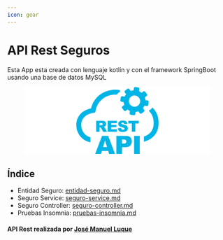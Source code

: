 ```yaml
---
icon: gear
---
```


# API Rest Seguros

Esta App esta creada con lenguaje kotlin y con el framework SpringBoot usando una base de datos MySQL

<figure><img src=".gitbook/assets/imagen_2024-11-11_220852721.png" alt=""><figcaption></figcaption></figure>

## Índice

* Entidad Seguro: [entidad-seguro.md](api-rest-seguros/entidad-seguro.md "mention")
* Seguro Service: [seguro-service.md](api-rest-seguros/seguro-service.md "mention")
* Seguro Controller: [seguro-controller.md](api-rest-seguros/seguro-controller.md "mention")
* Pruebas Insomnia: [pruebas-insomnia.md](api-rest-seguros/pruebas-insomnia.md "mention")

#### API Rest realizada por [José Manuel Luque](https://app.gitbook.com/u/WqQGzFzoSHZyEYZ8CEQfeJbBRf73 "mention")






